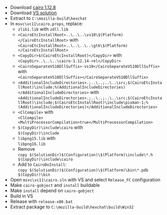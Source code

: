  * Download [cairo 1.12.8](http://cairographics.org/releases/cairo-1.12.8.tar.xz)
 * Download [VS solution](https://live.gnome.org/GTK%2B/Win32/MSVCCompilationOfGTKStack?action=AttachFile&do=get&target=cairo-vsprojects.zip)
 * Extract to `C:\mozilla-build\hexchat`
 * In `msvc\vc11\cairo.props`, replace:
	* `zlib1.lib` with `zdll.lib`
	* `<CairoEtcInstallRoot>..\..\..\vs10\$(Platform)</CairoEtcInstallRoot>` with  
`<CairoEtcInstallRoot>..\..\..\..\gtk\$(Platform)</CairoEtcInstallRoot>`
	* `<CopyDir>$(CairoEtcInstallRoot)</CopyDir>` with  
`<CopyDir>..\..\..\cairo-1.12.14-rel</CopyDir>`
	* `<CairoSeparateVS10DllSuffix>-vs10</CairoSeparateVS10DllSuffix>` with  
`<CairoSeparateVS10DllSuffix></CairoSeparateVS10DllSuffix>`
	* `<AdditionalIncludeDirectories>.;..\..;..\..\src;$(CairoEtcInstallRoot)\include;%(AdditionalIncludeDirectories)</AdditionalIncludeDirectories>` with  
`<AdditionalIncludeDirectories>.;..\..;..\..\src;$(CairoEtcInstallRoot)\include;$(CairoEtcInstallRoot)\include\pixman-1;%(AdditionalIncludeDirectories)</AdditionalIncludeDirectories>`
	* `<ClCompile>` with  
`<ClCompile><MultiProcessorCompilation>true</MultiProcessorCompilation>`
	* `$(CopyDir)\include\cairo` with  
`$(CopyDir)\include`
	* `libpng15.lib` with  
`libpng16.lib`
	* Remove  
`copy $(SolutionDir)$(Configuration)\$(Platform)\include\*.h $(CopyDir)\include\cairo`
	* Add to `CairoDoInstall`:  
`copy $(SolutionDir)$(Configuration)\$(Platform)\bin\*.pdb $(CopyDir)\bin`
 * Open `msvc\vc11\cairo.sln` with VS and select `Release_FC` configuration
 * Make `cairo-gobject` and `install` buildable
 * Make `install` depend on `cairo-gobject`
 * Build in VS
 * Release with `release-x86.bat`
 * Extract package to `C:\mozilla-build\hexchat\build\Win32`
